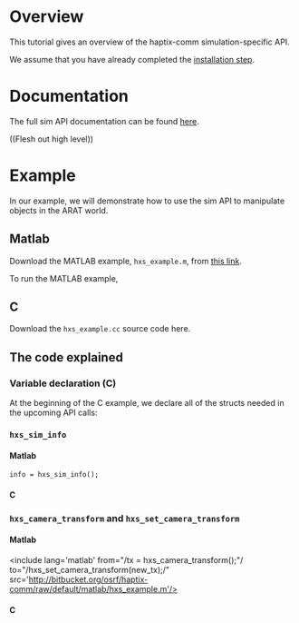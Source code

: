 # Overview
This tutorial gives an overview of the haptix-comm simulation-specific API.

We assume that you have already completed the
[installation step](http://gazebosim.org/tutorials?tut=haptix_install&cat=haptix).

# Documentation
The full sim API documentation can be found
[here](https://s3.amazonaws.com/osrf-distributions/haptix/api/0.2.2/haptix__sim_8h.html).

((Flesh out high level))

# Example
In our example, we will demonstrate how to use the sim API to manipulate objects in the ARAT world.

## Matlab
Download the MATLAB example, `hxs_example.m`, from
[this link](https://bitbucket.org/osrf/haptix-comm/raw/a6440de8c6c2e1ff0181549145545d7dd604fea5/matlab/hxs_example.m).

To run the MATLAB example, 

## C
Download the `hxs_example.cc` source code here.

## The code explained

### Variable declaration (C)
At the beginning of the C example, we declare all of the structs needed in the
upcoming API calls:

<include from="/hxsSimInfo sim_info;/" to="/int i, j;/" src='http://bitbucket.org/osrf/haptix-comm/raw/update_hxs_example/example/hxs_requester.c'/> 

### `hxs_sim_info`

#### Matlab
~~~
info = hxs_sim_info();
~~~

#### C
<include from="/if \(hxs_sim_info\(&sim_info\) != hxOK\)/" to="/}/" src='http://bitbucket.org/osrf/haptix-comm/raw/update_hxs_example/example/hxs_requester.c'/> 

### `hxs_camera_transform` and `hxs_set_camera_transform`

#### Matlab
<include lang='matlab' from="/tx = hxs_camera_transform\(\);"/ to="/hxs_set_camera_transform\(new_tx\);/" src='http://bitbucket.org/osrf/haptix-comm/raw/default/matlab/hxs_example.m'/> 

#### C
<include from="/if \(hxs_camera_transform\(&camera_transform\) != hxOK\)/" to="/}/" src='http://bitbucket.org/osrf/haptix-comm/raw/update_hxs_example/example/hxs_requester.c'/> 

<include from="/new_transform = camera_transform;/" to="/}/" src='http://bitbucket.org/osrf/haptix-comm/raw/update_hxs_example/example/hxs_requester.c'/> 

